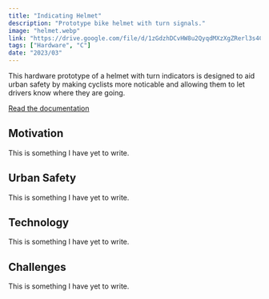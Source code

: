 ```yaml
---
title: "Indicating Helmet"
description: "Prototype bike helmet with turn signals."
image: "helmet.webp"
link: "https://drive.google.com/file/d/1zGdzhDCvHW8u2QyqdMXzXgZRerl3s4Cr/view?usp=sharing"
tags: ["Hardware", "C"]
date: "2023/03"
---
```


<p>
  This hardware prototype of a helmet with turn indicators is designed to aid urban safety
  by making cyclists more noticable and allowing them to let drivers know where they are
  going.
</p>
<div class="pt-4 pb-2 flex gap-2 flex-wrap">
  <div class="group">
    <a
      href="https://drive.google.com/file/d/1zGdzhDCvHW8u2QyqdMXzXgZRerl3s4Cr/view?usp=sharing"
      target="_blank"
      class="inline-block elevated-card-hoverable elevated-1 h-8 w-fit">
      <div
        class="border-l-4 border-t-4 border-r-2 border-b-2 border-black h-full w-full flex items-center justify-center px-12">
        <p class="group-hover:underline underline-offset-[0.3rem] decoration-[0.125rem]">
          Read the documentation
        </p>
      </div>
    </a>
  </div>
</div>
<h2 class="text-3xl font-poppins pt-4">Motivation</h2>
<p>This is something I have yet to write.</p>
<h2 class="text-3xl font-poppins pt-4">Urban Safety</h2>
<p>This is something I have yet to write.</p>
<h2 class="text-3xl font-poppins pt-4">Technology</h2>
<p>This is something I have yet to write.</p>
<h2 class="text-3xl font-poppins pt-4">Challenges</h2>
<p>This is something I have yet to write.</p>